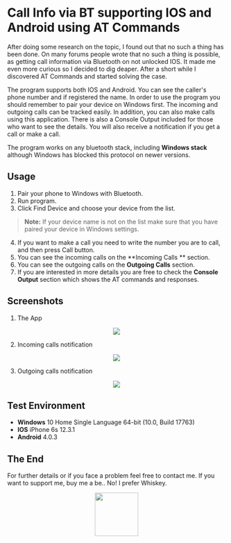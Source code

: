 
#  Call Info via BT supporting IOS and Android using AT Commands

After doing some research on the topic, I found out that no such a thing has been done. On many forums people wrote that no such a thing is possible, as getting call information via Bluetooth on not unlocked IOS. 
It made me even more curious so I decided to dig deaper. After a short while I discovered AT Commands and started solving the case. 

The program supports both IOS and Android. You can see the caller's phone number and if registered the name.  In order to use the program you should remember to pair your device on Windows first. The incoming and outgoing calls can be tracked easily.  In addition, you can also make calls using this application. 
There is also a Console Output included for those who want to see the details. You will also receive a notification if you get a call or make a call. 

The program works on any bluetooth stack, including **Windows stack** although Windows has blocked this protocol on newer versions.  


## Usage


 1. Pair your phone to Windows with Bluetooth.
 2. Run program. 
 3. Click Find Device and choose your device from the list.  
  > **Note:** If your device name is not on the list make sure that you have paired your device in Windows settings.
  4. If you want to make a call you need to write the number you are to call, and then press Call button.
  5. You can see the incoming calls on the **Incoming Calls ** section.
  6. You can see the outgoing calls on the **Outgoing Calls** section.
  7. If you are interested in more details you are free to check the **Console Output** section which shows the AT commands and responses. 

## Screenshots

1. The App
<p align="center">
  <img src="https://raw.githubusercontent.com/onurpolattimur/CallerID-via-Bluetooth-supporting-IOS-Android/master/SS/app.png" />
</p>

2. Incoming calls notification

<p align="center">
  <img src="https://raw.githubusercontent.com/onurpolattimur/CallerID-via-Bluetooth-supporting-IOS-Android/master/SS/notification.png" />
</p>

3. Outgoing calls notification
<p align="center">
  <img src="https://raw.githubusercontent.com/onurpolattimur/CallerID-via-Bluetooth-supporting-IOS-Android/master/SS/notification_out.png" />
</p>

## Test Environment

 - **Windows** 10 Home Single Language 64-bit (10.0, Build 17763)
 - **IOS** iPhone 6s 12.3.1
 - **Android** 4.0.3

## The End
For further details or if you face a problem feel free to contact me.  If you want to support me, buy me a be.. No! I prefer Whiskey.
<br>
<p align="center"><img  width= "100px" src ="https://www.distilledspirits.org/wp-content/uploads/2018/09/whiskey-white-background.png"/></p>
